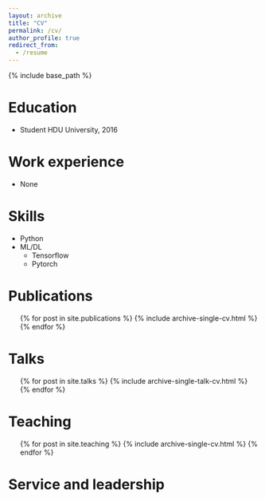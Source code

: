 ```yaml
---
layout: archive
title: "CV"
permalink: /cv/
author_profile: true
redirect_from:
  - /resume
---
```


{% include base_path %}

Education
======
* Student HDU University, 2016

Work experience
======

- None

Skills
======
* Python
* ML/DL
  * Tensorflow
  * Pytorch

Publications
======
  <ul>{% for post in site.publications %}
    {% include archive-single-cv.html %}
  {% endfor %}</ul>

Talks
======
  <ul>{% for post in site.talks %}
    {% include archive-single-talk-cv.html %}
  {% endfor %}</ul>

Teaching
======
  <ul>{% for post in site.teaching %}
    {% include archive-single-cv.html %}
  {% endfor %}</ul>

Service and leadership
======